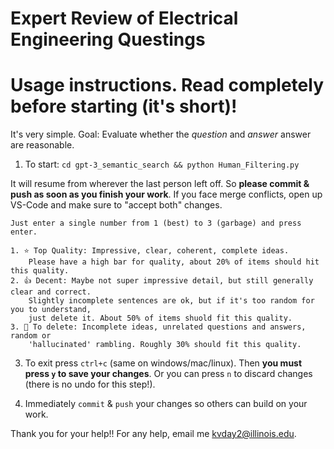 # Expert Review of Electrical Engineering Questings

# Usage instructions. Read completely before starting (it's short)!

It's very simple. Goal: Evaluate whether the _question_ and _answer_ answer are reasonable. 

1. To start: `cd gpt-3_semantic_search && python Human_Filtering.py`

It will resume from wherever the last person left off. So **please commit & push as soon as you finish your work**. If you face merge conflicts, open up VS-Code and make sure to "accept both" changes. 

`Just enter a single number from 1 (best) to 3 (garbage) and press enter.`

```text
1. ⭐️ Top Quality: Impressive, clear, coherent, complete ideas. 
    Please have a high bar for quality, about 20% of items should hit this quality. 
2. 👍 Decent: Maybe not super impressive detail, but still generally clear and correct. 
    Slightly incomplete sentences are ok, but if it's too random for you to understand, 
    just delete it. About 50% of items shuold fit this quality.
3. 🚫 To delete: Incomplete ideas, unrelated questions and answers, random or 
    'hallucinated' rambling. Roughly 30% should fit this quality. 
```

3. To exit press `ctrl+c` (same on windows/mac/linux). Then **you must press `y` to save your changes**. Or you can press `n` to discard changes (there is no undo for this step!). 

4. Immediately `commit` & `push` your changes so others can build on your work. 

Thank you for your help!!
For any help, email me kvday2@illinois.edu.

